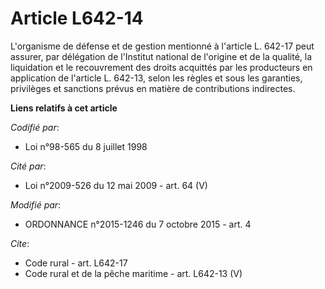 # Article L642-14

L'organisme de défense et de gestion mentionné à l'article L. 642-17 peut assurer, par délégation de l'Institut national de
l'origine et de la qualité, la liquidation et le recouvrement des droits acquittés par les producteurs en application de
l'article L. 642-13, selon les règles et sous les garanties, privilèges et sanctions prévus en matière de contributions
indirectes.

**Liens relatifs à cet article**

_Codifié par_:

  - Loi n°98-565 du 8 juillet 1998

_Cité par_:

  - Loi n°2009-526 du 12 mai 2009 - art. 64 (V)

_Modifié par_:

  - ORDONNANCE n°2015-1246 du 7 octobre 2015 - art. 4

_Cite_:

  - Code rural - art. L642-17
  - Code rural et de la pêche maritime - art. L642-13 (V)
